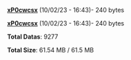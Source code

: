 [**xP0cwcsx**](/data/xP0cwcsx.txt) (10/02/23 - 16:43)- 240 bytes

[**xP0cwcsx**](/data/xP0cwcsx.txt) (10/02/23 - 16:43)- 240 bytes

**Total Datas**: 9277

**Total Size**: 61.54 MB / 61.5 MB